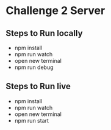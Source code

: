# Challenge 2 Server

## Steps to Run locally

- npm install
- npm run watch
- open new terminal
- npm run debug

## Steps to Run live

- npm install
- npm run watch
- open new terminal
- npm run start
